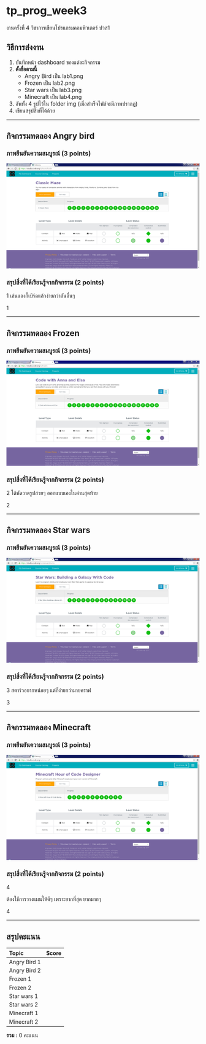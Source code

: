 # tp_prog_week3
งานครั้งที่ 4 วิชาการเขียนโปรแกรมคอมพิวเตอร์ ปวส1

## วิธีการส่งงาน

1.  บันทึกหน้า dashboard ของแต่ละกิจกรรม
2.  **ตั้งชื่อตามนี้**
    -  Angry Bird เป็น lab1.png
    -  Frozen เป็น lab2.png
    -  Star wars เป็น lab3.png
    -  Minecraft เป็น lab4.png
3.  อัพทั้ง 4 รูปไว้ใน folder img (เมื่อสำเร็จไฟล์จะมีภาพปรากฎ)
4.  เขียนสรุปสิ่งที่ได้ด้วย

------------------------------------------

## กิจกรรมทดลอง Angry bird

### ภาพยืนยันความสมบูรณ์ (3 points)

![Not Found](lab1.PNG.png)

### สรุปสิ่งที่ได้เรียนรู้จากกิจกรรม (2 points)

$$$$1
เล่นแองกี้เบิร์ดแล้วง่ายกว่าอันอื่นๆ


1$$$$

-------------------------------------------

## กิจกรรมทดลอง Frozen

### ภาพยืนยันความสมบูรณ์ (3 points)

![Not Found](lab2.PNG.png)

### สรุปสิ่งที่ได้เรียนรู้จากกิจกรรม (2 points)

$$$$2
ได้หัดวาดรูปสวยๆ  ออกแบบเองในด่านสุดท้าย


2$$$$

------------------------------------------

## กิจกรรมทดลอง Star wars

### ภาพยืนยันความสมบูรณ์ (3 points)

![Not Found](lab3.PNG.png)

### สรุปสิ่งที่ได้เรียนรู้จากกิจกรรม (2 points)

$$$$3
สตาร์วอยากหน่อยๆ แต่ก็ง่ายกว่ามายคราฟ


3$$$$

-------------------------------------------

## กิจกรรมทดลอง Minecraft

### ภาพยืนยันความสมบูรณ์ (3 points)

![Not Found](lab4.PNG.png)

### สรุปสิ่งที่ได้เรียนรู้จากกิจกรรม (2 points)

$$$$4

ต้องใช้่การวางแผนให้ดีๆ เพราะยากที่สุด ยากมากๆ 

4$$$$

-------------------------------------------

## สรุปคะแนน

| Topic          | Score           |
| :------------- | :-------------: |
| Angry Bird 1   |                 |
| Angry Bird 2   |                 |
| Frozen 1       |                 |
| Frozen 2       |                 |
| Star wars 1    |                 |
| Star wars 2    |                 |
| Minecraft 1    |                 |
| Minecraft 2    |                 |

**รวม :** 0 คะแนน

